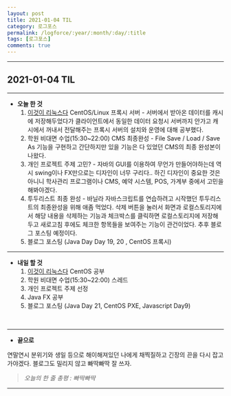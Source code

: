 ```yaml
---
layout: post
title: 2021-01-04 TIL
category: 로그포스
permalink: /logforce/:year/:month/:day/:title
tags: [로그포스]
comments: true
---
```


---

## 2021-01-04 TIL

---

- **오늘 한 것**
  1. [이것이 리눅스다](https://book.naver.com/bookdb/book_detail.nhn?bid=16315003) CentOS/Linux 프록시 서버 - 서버에서 받아온 데이터를 캐시에 저장해두었다가 클라이언트에서 동일한 데이터 요청시 서버까지 안가고 캐시에서 꺼내서 전달해주는 프록시 서버의 설치와 운영에 대해 공부했다.
  2. 학원 비대면 수업(15:30~22:00) CMS 최종완성 - File Save / Load / Save As 기능을 구현하고 간단하지만 있을 기능은 다 있었던 CMS의 최종 완성본이 나왔다.
  3. 개인 프로젝트 주제 고민? - 자바의 GUI를 이용하여 무언가 만들어야하는데 역시 swing이나 FX만으로는 디자인이 너무 구리다.. 하긴 디자인이 중요한 것은 아니니 학사관리 프로그램이나 CMS, 예약 시스템, POS, 가계부 중에서 고민을 해봐야겠다.
  4. 투두리스트 최종 완성 - 바닐라 자바스크립트를 연습하려고 시작했던 투두리스트의 최종완성을 위해 애좀 먹었다. 삭제 버튼을 눌러서 화면과 로컬스토리지에서 해당 내용을 삭제하는 기능과 체크박스를 클릭하면 로컬스토리지에 저장해두고 새로고침 후에도 체크한 항목들을 보여주는 기능이 관건이었다. 추후 블로그 포스팅 예정이다.
  5. 블로그 포스팅 (Java Day Day 19, 20 , CentOS 프록시)

---

- **내일 할 것**
  1. [이것이 리눅스다](https://book.naver.com/bookdb/book_detail.nhn?bid=16315003) CentOS 공부
  2. 학원 비대면 수업(15:30~22:00) 스레드
  3. 개인 프로젝트 주제 선정
  4. Java FX 공부
  5. 블로그 포스팅 (Java Day 21, CentOS PXE, Javascript Day9)

<br>

***

- **끝으로**

연말연시 분위기와 생일 등으로 해이해져있던 나에게 채찍질하고 긴장의 끈을 다시 잡고 가야겠다. 블로그도 밀리지 않고 빠딱빠딱 잘 쓰자. 

> _오늘의 한 줄 총평 : 빠딱빠딱_

---